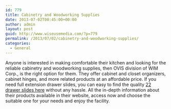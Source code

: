 ```yaml
---
id: 779
title: Cabinetry and Woodworking Supplies
date: 2013-07-02T00:45:00+00:00
author: admin
layout: post
guid: http://www.wiseusemedia.com/?p=779
permalink: /2013/07/02/cabinetry-and-woodworking-supplies/
categories:
  - General
---
```

Anyone is interested in making comfortable their kitchen and looking for the reliable cabinetry and woodworking supplies, then OVIS division of WIM Corp., is the right option for them. They offer cabinet and closet organizers, cabinet hinges, and more related products at an affordable price. If you need full extension drawer slides, you can easy to find the quality [22 drawer slides here](http://www.ovisonline.com/22-Drawer-Slides-C30.aspx) without any hassle. All the in-depth information about their products available in their website, access now and choose the suitable one for your needs and enjoy the facility.